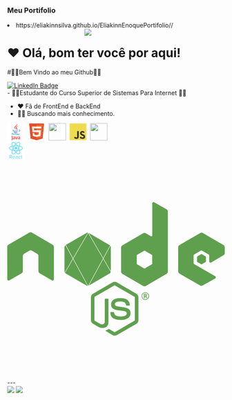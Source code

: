 <h3><b> Meu Portifolio </b></h3>
<li> https://eliakinnsilva.github.io/EliakinnEnoquePortifolio//</li>
<img src = "banner.gif" width = "325px" align = "right">

# ❤ Olá, bom ter você por aqui!
#🐱‍👤Bem Vindo ao meu Github🐱‍👤
  <div id="badges">
  <a href = "https://www.linkedin.com/in/eliakinnenoque/">
    <img src="https://img.shields.io/badge/LinkedIn-blue?style=for-the-badge&logo=linkedin&logoColor=white" alt="LinkedIn Badge"/>
  </a>
 </div>
- 👨‍🎓Estudante do Curso Superior de Sistemas Para Internet 👨‍🎓

- ❤ Fã de FrontEnd e BackEnd   
- 👩‍💻 Buscando mais conhecimento. 
<div> 
  <img src="https://github.com/devicons/devicon/blob/master/icons/java/java-original-wordmark.svg" title="Java" alt="Java" width="40" height="40"/>&nbsp;
     <img src="https://github.com/devicons/devicon/blob/master/icons/html5/html5-original.svg" title="HTML5" alt="HTML" width="40" height="40"/>&nbsp;
   <img src="https://user-images.githubusercontent.com/112765893/224705852-681e46b8-b17d-4080-a961-4e6b2fcc8b0b.png" width="40" height="40"/>&nbsp;
  <img src="https://github.com/devicons/devicon/blob/master/icons/javascript/javascript-original.svg" title="JavaScript" alt="JavaScript" width="40" height="40"/>&nbsp;
 <img src="https://user-images.githubusercontent.com/112765893/224705907-2824d55e-6e30-40f0-864b-2116ea30be68.png"width="40" height="40"/>&nbsp;
</div>
 <img src="https://github.com/devicons/devicon/blob/master/icons/react/react-original-wordmark.svg" title="React" alt="React" width="40" height="40"/>&nbsp;
<svg xmlns="http://www.w3.org/2000/svg" viewBox="0 0 128 128"><path fill="#5fa04e" d="M86.072 24.664a.71.71 0 0 0-.351.09.755.755 0 0 0-.375.637v18.93a.564.564 0 0 1-.264.464.549.549 0 0 1-.52 0l-3.066-1.773a1.486 1.486 0 0 0-1.478 0L67.75 50.146a1.48 1.48 0 0 0-.754 1.28v14.238c0 .524.291 1.021.754 1.283l12.27 7.135a1.486 1.486 0 0 0 1.476 0l12.27-7.135c.463-.262.754-.759.754-1.283V30.168c0-.553-.291-1.05-.754-1.31l-7.32-4.104a.836.836 0 0 0-.374-.09zM13.686 42.43c-.23 0-.461.086-.663.2L.753 49.739A1.493 1.493 0 0 0 0 51.047l.03 19.101c0 .263.142.526.374.643a.656.656 0 0 0 .725 0l7.295-4.193a1.48 1.48 0 0 0 .75-1.282v-8.939c0-.524.29-1.021.754-1.283l3.095-1.805a1.39 1.39 0 0 1 .752-.203c.26 0 .522.057.725.203l3.096 1.805c.463.262.754.759.754 1.283v8.94c0 .522.288 1.02.75 1.28l7.236 4.194a.704.704 0 0 0 .752 0 .724.724 0 0 0 .377-.643V51.047c0-.524-.29-1.02-.754-1.283L14.47 42.63a1.763 1.763 0 0 0-.664-.201h-.121zm100.67.207v.002l-.002.002c-.253 0-.505.065-.737.197l-12.271 7.13c-.463.264-.75.759-.75 1.284v14.24c0 .524.287 1.02.75 1.281l12.183 6.989a1.43 1.43 0 0 0 1.448 0l7.38-4.133a.724.724 0 0 0 .375-.643.724.724 0 0 0-.375-.64L110.03 61.21a.76.76 0 0 1-.375-.645V56.11a.72.72 0 0 1 .375-.638l3.854-2.213a.705.705 0 0 1 .752 0l3.845 2.213a.762.762 0 0 1 .377.638v3.494c0 .263.144.525.375.641a.704.704 0 0 0 .754 0l7.291-4.28a1.46 1.46 0 0 0 .727-1.28V51.22c0-.524-.292-1.019-.727-1.282l-12.181-7.101a1.499 1.499 0 0 0-.74-.201zm-67.043.049a1.374 1.374 0 0 0-.682.183l-12.17 7.067 4.258 7.81L47.457 42.7a2 2 0 0 0-.143-.013h-.002zm.566.148 8.607 14.814 4.045-7.445a1.34 1.34 0 0 0-.25-.201l-6.271-3.643-6.037-3.488c-.03-.015-.063-.025-.094-.037zm-.25.06-8.774 15.104 8.702 15.965c.024-.005.048-.007.072-.014l8.719-16.047-8.72-15.007zm-13.377 7.172a1.35 1.35 0 0 0-.576 1.123V65.49c0 .228.062.45.168.647l4.728-8.143-4.32-7.928zm26.45.342-4.071 7.49 4.318 7.434V51.189c0-.28-.092-.553-.248-.78zm20.056 2.865c.065 0 .13.015.19.045l4.193 2.448c.116.058.175.201.175.318v4.893c0 .146-.06.264-.175.322l-4.196 2.445a.431.431 0 0 1-.377 0l-4.195-2.443c-.116-.058-.176-.205-.176-.322v-4.893c0-.146.061-.261.176-.32l4.195-2.448a.425.425 0 0 1 .19-.045zm33.555 1.98a.26.26 0 0 0-.145.046l-2.346 1.369a.3.3 0 0 0-.142.26v2.74c0 .116.055.204.142.262l2.346 1.369a.262.262 0 0 0 .289 0l2.344-1.37a.308.308 0 0 0 .144-.261V56.93a.303.303 0 0 0-.144-.26l-2.344-1.371a.26.26 0 0 0-.144-.043v-.002zm-57.819 2.9-8.512 15.665.014-.007 12.287-7.137c.343-.194.563-.526.637-.903l-4.426-7.619zm-17.783.095-4.715 8.117c.1.123.217.23.35.31L46.5 73.737l.13.075h.003a1.377 1.377 0 0 0 .3.126c.031.01.062.015.092.022.06.013.118.022.178.027.029.003.057.002.086.002l-8.578-15.74zm24.51 13.393c-.427 0-.853.1-1.215.304l-11.55 6.73A2.457 2.457 0 0 0 49.24 80.8v13.42c0 .874.463 1.689 1.215 2.127l3.041 1.746c1.475.728 1.995.724 2.66.724 2.17 0 3.416-1.338 3.416-3.638V81.936a.356.356 0 0 0-.345-.352h-1.475a.356.356 0 0 0-.352.352v13.248c0 1.019-1.066 2.039-2.773 1.166l-3.156-1.834c-.116-.058-.174-.207-.174-.323V80.768c0-.116.058-.263.174-.32l11.545-6.696c.087-.058.232-.058.35 0l11.544 6.695c.115.06.176.176.176.32v13.424c0 .145-.06.265-.176.323l-11.547 6.726c-.087.058-.232.058-.35 0l-2.949-1.777c-.088-.058-.204-.086-.29-.03-.81.468-.953.528-1.735.79-.174.058-.463.172.115.492l3.852 2.303c.376.203.78.318 1.215.318.434 0 .866-.115 1.213-.26L75.98 96.35a2.463 2.463 0 0 0 1.215-2.13V80.8c0-.874-.463-1.686-1.215-2.123l-11.546-6.73a2.488 2.488 0 0 0-1.213-.305zm18.027 6.129a2.236 2.236 0 0 0-2.227 2.244 2.236 2.236 0 0 0 2.227 2.242c1.217 0 2.23-1.02 2.23-2.242a2.254 2.254 0 0 0-2.23-2.243v-.001zm-.03.376h.003a1.86 1.86 0 0 1 1.883 1.868c0 1.02-.841 1.89-1.883 1.89-1.012 0-1.854-.842-1.854-1.89s.87-1.866 1.852-1.868zm-.81.614v2.56h.494v-1.013h.438c.174 0 .23.058.26.203 0 .03.086.669.086.785h.52c-.06-.116-.087-.468-.116-.672-.028-.32-.056-.551-.404-.58.174-.059.46-.145.46-.611 0-.67-.58-.67-.869-.67l-.869-.002zm.438.408h.402c.146 0 .379 0 .379.35 0 .116-.059.35-.379.35h-.402v-.7zm-14.469 2.01c-3.3 0-5.272 1.399-5.272 3.758 0 2.534 1.969 3.228 5.124 3.548 3.79.38 4.08.935 4.08 1.692 0 1.31-1.042 1.861-3.473 1.861-3.068 0-3.735-.757-3.967-2.299 0-.176-.14-.29-.314-.29H61.05a.35.35 0 0 0-.35.35c0 1.98 1.044 4.307 6.11 4.307 3.645 0 5.755-1.456 5.755-4.02 0-2.503-1.68-3.174-5.238-3.64-3.59-.466-3.965-.728-3.965-1.572 0-.699.32-1.629 2.98-1.629 2.375 0 3.272.524 3.62 2.125a.34.34 0 0 0 .316.264h1.534c.087 0 .177-.057.236-.115a.476.476 0 0 0 .086-.264c-.231-2.795-2.053-4.076-5.758-4.076z"/></svg>
---


<div align = "left">
<img height = "220em" src="https://github-readme-stats.vercel.app/api/top-langs/?username=EliakinnSilva&show_icons=true&theme=bear&count_private=true"/>


<picture>
<source
  srcset="https://github-readme-stats.vercel.app/api?username=EliakinnSilva&show_icons=true&theme=dark"
  media="(prefers-color-scheme: dark)"
/>
<source
  srcset="https://github-readme-stats.vercel.app/api?username=EliakinnSilva&show_icons=true"
  media="(prefers-color-scheme: light), (prefers-color-scheme: no-preference)"
/>
<img src="https://github-readme-stats.vercel.app/api?username=EliakinnSilva&show_icons=true" />
</picture>
</div>


